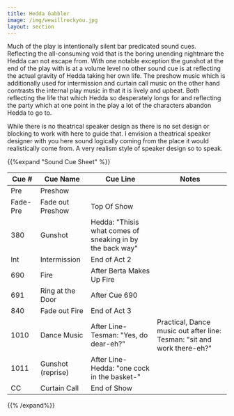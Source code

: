 ```yaml
---
title: Hedda Gabbler
image: /img/wewillrockyou.jpg
layout: section
---
```


Much of the play is intentionally silent bar predicated sound cues. Reflecting the all-consuming void that is the boring unending nightmare the Hedda can not escape from.  With one notable exception the gunshot at the end of the play with is at a volume level no other sound cue is at reflecting the actual gravity of Hedda taking her own life. The preshow music which is additionally used for intermission and curtain call music on the other hand contrasts the internal play music in that it is lively and upbeat. Both reflecting the life that which Hedda so desperately longs for and reflecting the party which at one point in the play a lot of the characters abandon Hedda to go to.

While there is no theatrical speaker design as there is no set design or blocking to work with here to guide that. I envision a theatrical speaker designer with you here sound logically coming from the place it would realistically come from. A very realism style of speaker design so to speak.

{{%expand "Sound Cue Sheet" %}}

| Cue #    | Cue Name          | Cue Line                                                  | Notes                                                                   |
| -------- | ----------------- | --------------------------------------------------------- | ----------------------------------------------------------------------- |
| Pre      | Preshow           |                                                           |                                                                         |
| Fade-Pre | Fade out Preshow  | Top Of Show                                               |                                                                         |
| 380      | Gunshot           | Hedda: "Thisis what comes of sneaking in by the back way" |                                                                         |
| Int      | Intermission      | End of Act 2                                              |                                                                         |
| 690      | Fire              | After Berta Makes Up Fire                                 |                                                                         |
| 691      | Ring at the Door  | After Cue 690                                             |                                                                         |
| 840      | Fade out Fire     | End of Act 3                                              |                                                                         |
| 1010     | Dance Music       | After Line-Tesman: "Yes, do dear-eh?"                     | Practical, Dance music out after line: Tesman: "sit and work there-eh?" |
| 1011     | Gunshot (reprise) | After Line-Hedda: "one cock in the basket-"               |                                                                         |
| CC       | Curtain Call      | End of Show                                               |                                                                         |

{{% /expand%}}